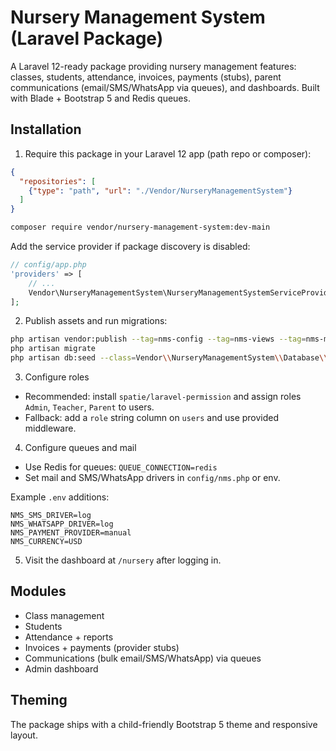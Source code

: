 # Nursery Management System (Laravel Package)

A Laravel 12-ready package providing nursery management features: classes, students, attendance, invoices, payments (stubs), parent communications (email/SMS/WhatsApp via queues), and dashboards. Built with Blade + Bootstrap 5 and Redis queues.

## Installation

1. Require this package in your Laravel 12 app (path repo or composer):

```json
{
  "repositories": [
    {"type": "path", "url": "./Vendor/NurseryManagementSystem"}
  ]
}
```

```bash
composer require vendor/nursery-management-system:dev-main
```

Add the service provider if package discovery is disabled:

```php
// config/app.php
'providers' => [
    // ...
    Vendor\NurseryManagementSystem\NurseryManagementSystemServiceProvider::class,
];
```

2. Publish assets and run migrations:

```bash
php artisan vendor:publish --tag=nms-config --tag=nms-views --tag=nms-migrations
php artisan migrate
php artisan db:seed --class=Vendor\\NurseryManagementSystem\\Database\\Seeders\\NmsRolesSeeder
```

3. Configure roles

- Recommended: install `spatie/laravel-permission` and assign roles `Admin`, `Teacher`, `Parent` to users.
- Fallback: add a `role` string column on `users` and use provided middleware.

4. Configure queues and mail

- Use Redis for queues: `QUEUE_CONNECTION=redis`
- Set mail and SMS/WhatsApp drivers in `config/nms.php` or env.

Example `.env` additions:

```dotenv
NMS_SMS_DRIVER=log
NMS_WHATSAPP_DRIVER=log
NMS_PAYMENT_PROVIDER=manual
NMS_CURRENCY=USD
```

5. Visit the dashboard at `/nursery` after logging in.

## Modules
- Class management
- Students
- Attendance + reports
- Invoices + payments (provider stubs)
- Communications (bulk email/SMS/WhatsApp) via queues
- Admin dashboard

## Theming
The package ships with a child-friendly Bootstrap 5 theme and responsive layout.
